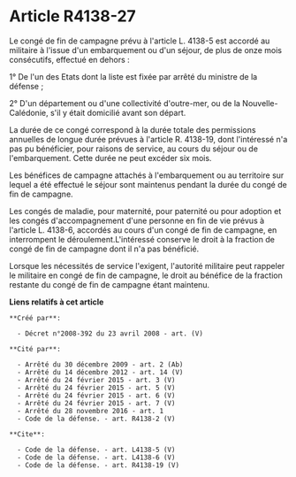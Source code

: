 # Article R4138-27

Le congé de fin de campagne prévu à l'article L. 4138-5 est accordé au militaire à l'issue d'un embarquement ou d'un séjour,
de plus de onze mois consécutifs, effectué en dehors : 

1° De l'un des Etats dont la liste est fixée par arrêté du ministre de la défense ; 

2° D'un département ou d'une collectivité d'outre-mer, ou de la Nouvelle-Calédonie, s'il y était domicilié avant son départ. 

La durée de ce congé correspond à la durée totale des permissions annuelles de longue durée prévues à l'article R. 4138-19,
dont l'intéressé n'a pas pu bénéficier, pour raisons de service, au cours du séjour ou de l'embarquement. Cette durée ne peut
excéder six mois. 

Les bénéfices de campagne attachés à l'embarquement ou au territoire sur lequel a été effectué le séjour sont maintenus
pendant la durée du congé de fin de campagne. 

Les congés de maladie, pour maternité, pour paternité ou pour adoption et les congés d'accompagnement d'une personne en fin
de vie prévus à l'article L. 4138-6, accordés au cours d'un congé de fin de campagne, en interrompent le
déroulement.L'intéressé conserve le droit à la fraction de congé de fin de campagne dont il n'a pas bénéficié. 

Lorsque les nécessités de service l'exigent, l'autorité militaire peut rappeler le militaire en congé de fin de campagne, le
droit au bénéfice de la fraction restante du congé de fin de campagne étant maintenu.

**Liens relatifs à cet article**

	**Créé par**:

	  - Décret n°2008-392 du 23 avril 2008 - art. (V)

	**Cité par**:

	  - Arrêté du 30 décembre 2009 - art. 2 (Ab)
	  - Arrêté du 14 décembre 2012 - art. 14 (V)
	  - Arrêté du 24 février 2015 - art. 3 (V)
	  - Arrêté du 24 février 2015 - art. 5 (V)
	  - Arrêté du 24 février 2015 - art. 6 (V)
	  - Arrêté du 24 février 2015 - art. 7 (V)
	  - Arrêté du 28 novembre 2016 - art. 1
	  - Code de la défense. - art. R4138-2 (V)

	**Cite**:

	  - Code de la défense. - art. L4138-5 (V)
	  - Code de la défense. - art. L4138-6 (V)
	  - Code de la défense. - art. R4138-19 (V)
